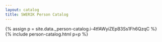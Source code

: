 ```yaml
---
layout: catalog
title: SWERIK Person Catalog
---
```

{% assign p = site.data._person-catalog.i-4tfAWyiZEpB3Ss1Fh6QzqC %}
{% include person-catalog.html p=p %}

